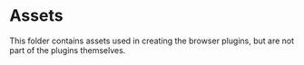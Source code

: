 # Assets

This folder contains assets used in creating the browser plugins, but are not
part of the plugins themselves.

